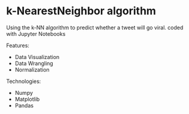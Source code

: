 # k-NearestNeighbor algorithm
Using the k-NN algorithm to predict whether a tweet will go viral.
coded with Jupyter Notebooks

Features:
- Data Visualization
- Data Wrangling
- Normalization

Technologies:
- Numpy
- Matplotlib
- Pandas
